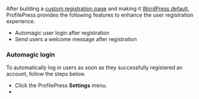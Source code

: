 After building a [custom registration page](../build/registration-form.md) and making it [WordPress default](../configuration/redirections.md), ProfilePress provides the following features to enhance the user registration experience.


* Automagic user login after registration
* Send users a welcome message after registration


### Automagic login

To automatically log in users as soon as they successfully registered an account, follow the steps below.

* Click the ProfilePress **Settings** menu.
* 

